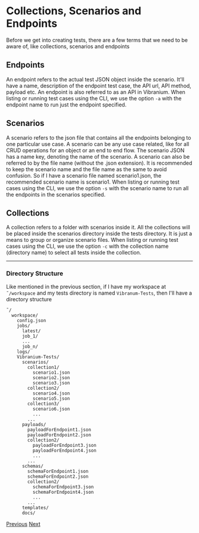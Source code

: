 # Collections, Scenarios and Endpoints

Before we get into creating tests, there are a few terms that we need to be aware of, like collections, scenarios and endpoints

## Endpoints
An endpoint refers to the actual test JSON object inside the scenario. It'll have a name, description of the endpoint test case, the API url, API method, payload etc. An endpoint is also referred to as an API in Vibranium. When listing or running test cases using the CLI, we use the option `-a` with the endpoint name to run just the endpoint specified.


## Scenarios
A scenario refers to the json file that contains all the endpoints belonging to one particular use case. A scenario can be any use case related, like for all CRUD operations for an object or an end to end flow. The scenario JSON has a name key, denoting the name of the scenario. A scenario can also be referred to by the file name (without the .json extension). It is recommended to keep the scenario name and the file name as the same to avoid confusion. So if I have a scenario file named scenario1.json, the recommended scenario name is scenario1. When listing or running test cases using the CLI, we use the option `-s` with the scenario name to run all the endpoints in the scenarios specified.


## Collections
A collection refers to a folder with scenarios inside it. All the collections will be placed inside the scenarios directory inside the tests directory. It is just a means to group or organize scenario files. When listing or running test cases using the CLI, we use the option `-c` with the collection name (directory name) to select all tests inside the collection.



---
### Directory Structure
Like mentioned in the previous section, if I have my workspace at `˜/workspace` and my tests directory is named `Vibranum-Tests`, then I'll have a directory structure 

```shell
˜/
  workspace/
    config.json
    jobs/
      latest/
      job_1/
      ...
      job_n/
    logs/
    Vibranium-Tests/
      scenarios/
        collection1/
          scenario1.json
          scenario2.json
          scenario3.json
        collection2/
          scenario4.json
          scenario5.json
        collection3/
          scenario6.json
          ...
        ...
      payloads/
        payloadForEndpoint1.json
        payloadForEndpoint2.json
        collection2/
          payloadForEndpoint3.json
          payloadForEndpoint4.json
          ...
        ...
      schemas/
        schemaForEndpoint1.json
        schemaForEndpoint2.json
        collection2/
          schemaForEndpoint3.json
          schemaForEndpoint4.json
          ...
        ...
      templates/
      docs/
```
[Previous](1.1.workspace.md)
[Next](1.3.installation.md)
